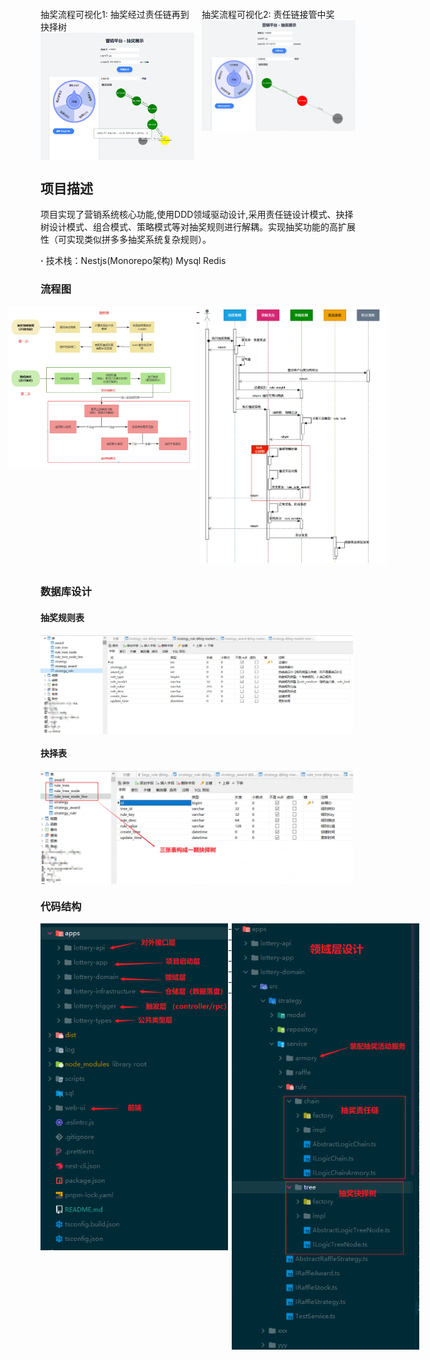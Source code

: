 



<div style="display: flex;align-items: start;justify-content: center;padding-top: 20px">
    <div style="display: flex;flex-direction: column;font-size: 14px;margin-right: 12px">
        <span>抽奖流程可视化1: 抽奖经过责任链再到抉择树</span>
        <img style="width: 300px;"  src="https://raw.githubusercontent.com/PanamaHat123/images/refs/heads/master/%E8%B4%A3%E4%BB%BB%E9%93%BE%E5%8A%A0%E6%8A%89%E6%8B%A9%E6%A0%91.png"/>
    </div>
    <div style="display: flex;flex-direction: column;font-size: 14px">
        <span>抽奖流程可视化2: 责任链接管中奖</span>
        <img style="width: 300px;"  src="https://raw.githubusercontent.com/PanamaHat123/images/refs/heads/master/%E8%B4%A3%E4%BB%BB%E9%93%BE%E6%8E%A5%E7%AE%A1.png"/>
    </div>
</div>

## 项目描述
项目实现了营销系统核心功能,使用DDD领域驱动设计,采用责任链设计模式、抉择树设计模式、组合模式、策略模式等对抽奖规则进行解耦。实现抽奖功能的高扩展性（可实现类似拼多多抽奖系统复杂规则）。

**·** 技术栈：Nestjs(Monorepo架构) Mysql Redis

### 流程图
<div style="display: flex;align-items: start;justify-content: center">
    <img style="width: 300px;"  src="https://raw.githubusercontent.com/PanamaHat123/images/refs/heads/master/raffle%E6%B5%81%E7%A8%8B%E5%9B%BE.png"/>
--
<img style="width: 300px;"  src="https://raw.githubusercontent.com/PanamaHat123/images/refs/heads/master/%E6%97%B6%E5%BA%8F%E5%9B%BE.png"/>

</div>
<div style="display: flex;align-items: center;justify-content: center;margin-top: 10px">
</div>

### 数据库设计
#### 抽奖规则表
<div style="display: flex;align-items: center;justify-content: start;margin-top: 10px">
    <img style="width: 500px;"  src="https://raw.githubusercontent.com/PanamaHat123/images/refs/heads/master/%E6%8A%BD%E5%A5%96%E8%A7%84%E5%88%99%E8%A1%A8.png"/>
</div>

#### 抉择表
<div style="display: flex;align-items: center;justify-content: start;margin-top: 10px">
    <img style="width: 500px;"  src="https://raw.githubusercontent.com/PanamaHat123/images/refs/heads/master/raffle%E6%8A%89%E6%8B%A9%E6%A0%91%E8%A1%A8.png"/>
</div>

### 代码结构
<div style="display: flex;align-items: start;justify-content: start;margin-top: 10px">
    <img style="width: 300px;"  src="https://raw.githubusercontent.com/PanamaHat123/images/refs/heads/master/raffle%E4%BB%A3%E7%A0%81%E7%BB%93%E6%9E%84.png"/>
---  ----  
<img style="width: 300px;"  src="https://raw.githubusercontent.com/PanamaHat123/images/refs/heads/master/raffle%E4%BB%A3%E7%A0%81%E9%A2%86%E5%9F%9F%E5%B1%82.png"/>

</div>

